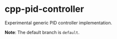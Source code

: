 # cpp-pid-controller
Experimental generic PID controller implementation.

**Note**: The default branch is `default`.
